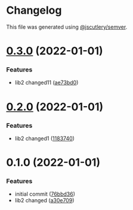 # Changelog

This file was generated using [@jscutlery/semver](https://github.com/jscutlery/semver).

# [0.3.0](https://github.com/IgorKvasn/nx-changelog-pokus/compare/lib2-0.2.0...lib2-0.3.0) (2022-01-01)


### Features

* lib2 changed11 ([ae73bd0](https://github.com/IgorKvasn/nx-changelog-pokus/commit/ae73bd0726a490b06031aebc9d25d443ef82c4c5))



# [0.2.0](https://github.com/IgorKvasn/nx-changelog-pokus/compare/lib2-0.1.0...lib2-0.2.0) (2022-01-01)


### Features

* lib2 changed1 ([1183740](https://github.com/IgorKvasn/nx-changelog-pokus/commit/1183740c20bb8ce2a502ef59ed9f98ac8ed93678))



# 0.1.0 (2022-01-01)


### Features

* initial commit ([76bbd36](https://github.com/IgorKvasn/nx-changelog-pokus/commit/76bbd363be3c01ee392216496c892da36c02f835))
* lib2 changed ([a30e709](https://github.com/IgorKvasn/nx-changelog-pokus/commit/a30e7097b20763252eaffb6cabddbd78cb06f21c))
